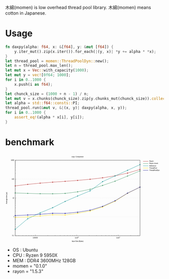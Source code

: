 木綿(momen) is low overhead thread pool library.
木綿(momen) means cotton in Japanese.

# Usage
```rust
fn daxpy(alpha: f64, x: &[f64], y: &mut [f64]) {
    y.iter_mut().zip(x.iter()).for_each(|(y, x)| *y += alpha * *x);
}
let thread_pool = momen::ThreadPoolDyn::new();
let n = thread_pool.max_len();
let mut x = Vec::with_capacity(1000);
let mut y = vec![0f64; 1000];
for i in 0..1000 {
    x.push(i as f64);
}
let chunck_size = (1000 + n - 1) / n;
let mut v = x.chunks(chunck_size).zip(y.chunks_mut(chunck_size)).collect::<Vec<_>>();
let alpha = std::f64::consts::PI;
thread_pool.run(&mut v, &|(x, y)| daxpy(alpha, x, y));
for i in 0..1000 {
    assert_eq!(alpha * x[i], y[i]);
}
```

# benchmark
<div>
<svg viewBox="0 0 1280 720" xmlns="http://www.w3.org/2000/svg" xmlns:xlink="http://www.w3.org/1999/xlink" >
<title>Gnuplot</title>
<desc>Produced by GNUPLOT 5.2 patchlevel 2 </desc>
<g id="gnuplot_canvas">
<rect x="0" y="0" width="1280" height="720" fill="none"/>
<defs>
	<circle id='gpDot' r='0.5' stroke-width='0.5'/>
	<path id='gpPt0' stroke-width='0.222' stroke='currentColor' d='M-1,0 h2 M0,-1 v2'/>
	<path id='gpPt1' stroke-width='0.222' stroke='currentColor' d='M-1,-1 L1,1 M1,-1 L-1,1'/>
	<path id='gpPt2' stroke-width='0.222' stroke='currentColor' d='M-1,0 L1,0 M0,-1 L0,1 M-1,-1 L1,1 M-1,1 L1,-1'/>
	<rect id='gpPt3' stroke-width='0.222' stroke='currentColor' x='-1' y='-1' width='2' height='2'/>
	<rect id='gpPt4' stroke-width='0.222' stroke='currentColor' fill='currentColor' x='-1' y='-1' width='2' height='2'/>
	<circle id='gpPt5' stroke-width='0.222' stroke='currentColor' cx='0' cy='0' r='1'/>
	<use xlink:href='#gpPt5' id='gpPt6' fill='currentColor' stroke='none'/>
	<path id='gpPt7' stroke-width='0.222' stroke='currentColor' d='M0,-1.33 L-1.33,0.67 L1.33,0.67 z'/>
	<use xlink:href='#gpPt7' id='gpPt8' fill='currentColor' stroke='none'/>
	<use xlink:href='#gpPt7' id='gpPt9' stroke='currentColor' transform='rotate(180)'/>
	<use xlink:href='#gpPt9' id='gpPt10' fill='currentColor' stroke='none'/>
	<use xlink:href='#gpPt3' id='gpPt11' stroke='currentColor' transform='rotate(45)'/>
	<use xlink:href='#gpPt11' id='gpPt12' fill='currentColor' stroke='none'/>
	<path id='gpPt13' stroke-width='0.222' stroke='currentColor' d='M0,1.330 L1.265,0.411 L0.782,-1.067 L-0.782,-1.076 L-1.265,0.411 z'/>
	<use xlink:href='#gpPt13' id='gpPt14' fill='currentColor' stroke='none'/>
	<filter id='textbox' filterUnits='objectBoundingBox' x='0' y='0' height='1' width='1'>
	  <feFlood flood-color='white' flood-opacity='1' result='bgnd'/>
	  <feComposite in='SourceGraphic' in2='bgnd' operator='atop'/>
	</filter>
	<filter id='greybox' filterUnits='objectBoundingBox' x='0' y='0' height='1' width='1'>
	  <feFlood flood-color='lightgrey' flood-opacity='1' result='grey'/>
	  <feComposite in='SourceGraphic' in2='grey' operator='atop'/>
	</filter>
</defs>
<g fill="none" color="white" stroke="currentColor" stroke-width="1.00" stroke-linecap="butt" stroke-linejoin="miter">
</g>
<g fill="none" color="black" stroke="currentColor" stroke-width="1.00" stroke-linecap="butt" stroke-linejoin="miter">
</g>
<g fill="none" color="black" stroke="black" stroke-width="0.50" stroke-linecap="butt" stroke-linejoin="miter">
</g>
<g fill="none" color="gray" stroke="currentColor" stroke-width="0.50" stroke-linecap="butt" stroke-linejoin="miter">
	<path stroke='gray' stroke-dasharray='2,4' class="gridline"  d='M80.2,662.4 L1088.3,662.4  '/></g>
<g fill="none" color="gray" stroke="gray" stroke-width="1.00" stroke-linecap="butt" stroke-linejoin="miter">
</g>
<g fill="none" color="black" stroke="currentColor" stroke-width="1.00" stroke-linecap="butt" stroke-linejoin="miter">
	<path stroke='black'  d='M80.2,662.4 L89.2,662.4  '/>	<g transform="translate(71.9,666.3)" stroke="none" fill="black" font-family="Helvetica" font-size="12.00"  text-anchor="end">
		<text><tspan font-family="Helvetica" > 0.1</tspan></text>
	</g>
</g>
<g fill="none" color="black" stroke="currentColor" stroke-width="1.00" stroke-linecap="butt" stroke-linejoin="miter">
	<path stroke='black'  d='M80.2,616.6 L84.7,616.6 M80.2,589.8 L84.7,589.8 M80.2,570.8 L84.7,570.8 M80.2,556.1 L84.7,556.1 M80.2,544.1 L84.7,544.1 M80.2,533.9 L84.7,533.9 M80.2,525.1 L84.7,525.1 M80.2,517.3 L84.7,517.3 '/></g>
<g fill="none" color="black" stroke="black" stroke-width="0.50" stroke-linecap="butt" stroke-linejoin="miter">
</g>
<g fill="none" color="gray" stroke="currentColor" stroke-width="0.50" stroke-linecap="butt" stroke-linejoin="miter">
	<path stroke='gray' stroke-dasharray='2,4' class="gridline"  d='M80.2,510.3 L1088.3,510.3  '/></g>
<g fill="none" color="gray" stroke="gray" stroke-width="1.00" stroke-linecap="butt" stroke-linejoin="miter">
</g>
<g fill="none" color="black" stroke="currentColor" stroke-width="1.00" stroke-linecap="butt" stroke-linejoin="miter">
	<path stroke='black'  d='M80.2,510.3 L89.2,510.3  '/>	<g transform="translate(71.9,514.2)" stroke="none" fill="black" font-family="Helvetica" font-size="12.00"  text-anchor="end">
		<text><tspan font-family="Helvetica" > 1</tspan></text>
	</g>
</g>
<g fill="none" color="black" stroke="currentColor" stroke-width="1.00" stroke-linecap="butt" stroke-linejoin="miter">
	<path stroke='black'  d='M80.2,464.5 L84.7,464.5 M80.2,437.8 L84.7,437.8 M80.2,418.8 L84.7,418.8 M80.2,404.0 L84.7,404.0 M80.2,392.0 L84.7,392.0 M80.2,381.8 L84.7,381.8 M80.2,373.0 L84.7,373.0 M80.2,365.2 L84.7,365.2 '/></g>
<g fill="none" color="black" stroke="black" stroke-width="0.50" stroke-linecap="butt" stroke-linejoin="miter">
</g>
<g fill="none" color="gray" stroke="currentColor" stroke-width="0.50" stroke-linecap="butt" stroke-linejoin="miter">
	<path stroke='gray' stroke-dasharray='2,4' class="gridline"  d='M80.2,358.2 L1088.3,358.2  '/></g>
<g fill="none" color="gray" stroke="gray" stroke-width="1.00" stroke-linecap="butt" stroke-linejoin="miter">
</g>
<g fill="none" color="black" stroke="currentColor" stroke-width="1.00" stroke-linecap="butt" stroke-linejoin="miter">
	<path stroke='black'  d='M80.2,358.2 L89.2,358.2  '/>	<g transform="translate(71.9,362.1)" stroke="none" fill="black" font-family="Helvetica" font-size="12.00"  text-anchor="end">
		<text><tspan font-family="Helvetica" > 10</tspan></text>
	</g>
</g>
<g fill="none" color="black" stroke="currentColor" stroke-width="1.00" stroke-linecap="butt" stroke-linejoin="miter">
	<path stroke='black'  d='M80.2,312.5 L84.7,312.5 M80.2,285.7 L84.7,285.7 M80.2,266.7 L84.7,266.7 M80.2,252.0 L84.7,252.0 M80.2,239.9 L84.7,239.9 M80.2,229.7 L84.7,229.7 M80.2,220.9 L84.7,220.9 M80.2,213.1 L84.7,213.1 '/></g>
<g fill="none" color="black" stroke="black" stroke-width="0.50" stroke-linecap="butt" stroke-linejoin="miter">
</g>
<g fill="none" color="gray" stroke="currentColor" stroke-width="0.50" stroke-linecap="butt" stroke-linejoin="miter">
	<path stroke='gray' stroke-dasharray='2,4' class="gridline"  d='M80.2,206.2 L1088.3,206.2  '/></g>
<g fill="none" color="gray" stroke="gray" stroke-width="1.00" stroke-linecap="butt" stroke-linejoin="miter">
</g>
<g fill="none" color="black" stroke="currentColor" stroke-width="1.00" stroke-linecap="butt" stroke-linejoin="miter">
	<path stroke='black'  d='M80.2,206.2 L89.2,206.2  '/>	<g transform="translate(71.9,210.1)" stroke="none" fill="black" font-family="Helvetica" font-size="12.00"  text-anchor="end">
		<text><tspan font-family="Helvetica" > 100</tspan></text>
	</g>
</g>
<g fill="none" color="black" stroke="currentColor" stroke-width="1.00" stroke-linecap="butt" stroke-linejoin="miter">
	<path stroke='black'  d='M80.2,160.4 L84.7,160.4 M80.2,133.6 L84.7,133.6 M80.2,114.6 L84.7,114.6 M80.2,99.9 L84.7,99.9 M80.2,87.8 L84.7,87.8 M80.2,77.7 L84.7,77.7 M80.2,68.8 L84.7,68.8 M80.2,61.1 L84.7,61.1 '/></g>
<g fill="none" color="black" stroke="black" stroke-width="0.50" stroke-linecap="butt" stroke-linejoin="miter">
</g>
<g fill="none" color="gray" stroke="currentColor" stroke-width="0.50" stroke-linecap="butt" stroke-linejoin="miter">
	<path stroke='gray' stroke-dasharray='2,4' class="gridline"  d='M80.2,54.1 L1088.3,54.1  '/></g>
<g fill="none" color="gray" stroke="gray" stroke-width="1.00" stroke-linecap="butt" stroke-linejoin="miter">
</g>
<g fill="none" color="black" stroke="currentColor" stroke-width="1.00" stroke-linecap="butt" stroke-linejoin="miter">
	<path stroke='black'  d='M80.2,54.1 L89.2,54.1  '/>	<g transform="translate(71.9,58.0)" stroke="none" fill="black" font-family="Helvetica" font-size="12.00"  text-anchor="end">
		<text><tspan font-family="Helvetica" > 1000</tspan></text>
	</g>
</g>
<g fill="none" color="black" stroke="currentColor" stroke-width="1.00" stroke-linecap="butt" stroke-linejoin="miter">
	<path stroke='black'  d='M109.2,662.4 L109.2,657.9 M141.7,662.4 L141.7,657.9 M168.2,662.4 L168.2,657.9 M190.6,662.4 L190.6,657.9 M210.0,662.4 L210.0,657.9 M227.1,662.4 L227.1,657.9 M242.5,662.4 L242.5,653.4  '/>	<g transform="translate(242.5,684.3)" stroke="none" fill="black" font-family="Helvetica" font-size="12.00"  text-anchor="middle">
		<text><tspan font-family="Helvetica" > 100000</tspan></text>
	</g>
</g>
<g fill="none" color="black" stroke="currentColor" stroke-width="1.00" stroke-linecap="butt" stroke-linejoin="miter">
	<path stroke='black'  d='M343.3,662.4 L343.3,657.9 M402.2,662.4 L402.2,657.9 M444.1,662.4 L444.1,657.9 M476.5,662.4 L476.5,657.9 M503.1,662.4 L503.1,657.9 M525.5,662.4 L525.5,657.9 M544.9,662.4 L544.9,657.9 M562.0,662.4 L562.0,657.9 M577.4,662.4 L577.4,653.4  '/>	<g transform="translate(577.4,684.3)" stroke="none" fill="black" font-family="Helvetica" font-size="12.00"  text-anchor="middle">
		<text><tspan font-family="Helvetica" > 1x10</tspan><tspan font-family="Helvetica"  font-size="9.6" dy="-6.00px">6</tspan><tspan font-size="12.0" dy="6.00"></tspan></text>
	</g>
</g>
<g fill="none" color="black" stroke="currentColor" stroke-width="1.00" stroke-linecap="butt" stroke-linejoin="miter">
	<path stroke='black'  d='M678.2,662.4 L678.2,657.9 M737.1,662.4 L737.1,657.9 M779.0,662.4 L779.0,657.9 M811.4,662.4 L811.4,657.9 M837.9,662.4 L837.9,657.9 M860.4,662.4 L860.4,657.9 M879.8,662.4 L879.8,657.9 M896.9,662.4 L896.9,657.9 M912.2,662.4 L912.2,653.4  '/>	<g transform="translate(912.2,684.3)" stroke="none" fill="black" font-family="Helvetica" font-size="12.00"  text-anchor="middle">
		<text><tspan font-family="Helvetica" > 1x10</tspan><tspan font-family="Helvetica"  font-size="9.6" dy="-6.00px">7</tspan><tspan font-size="12.0" dy="6.00"></tspan></text>
	</g>
</g>
<g fill="none" color="black" stroke="currentColor" stroke-width="1.00" stroke-linecap="butt" stroke-linejoin="miter">
	<path stroke='black'  d='M1013.0,662.4 L1013.0,657.9 M1072.0,662.4 L1072.0,657.9  '/></g>
<g fill="none" color="black" stroke="currentColor" stroke-width="1.00" stroke-linecap="butt" stroke-linejoin="miter">
	<path stroke='black'  d='M80.2,54.1 L80.2,662.4 L1088.3,662.4 L1088.3,54.1 L80.2,54.1 Z  '/></g>
<g fill="none" color="black" stroke="currentColor" stroke-width="1.00" stroke-linecap="butt" stroke-linejoin="miter">
	<g transform="translate(16.3,358.3) rotate(270)" stroke="none" fill="black" font-family="Helvetica" font-size="12.00"  text-anchor="middle">
		<text><tspan font-family="Helvetica" >Average time (µs)</tspan></text>
	</g>
</g>
<g fill="none" color="black" stroke="currentColor" stroke-width="1.00" stroke-linecap="butt" stroke-linejoin="miter">
	<g transform="translate(584.2,711.3)" stroke="none" fill="black" font-family="Helvetica" font-size="12.00"  text-anchor="middle">
		<text><tspan font-family="Helvetica" >Input Size (Bytes)</tspan></text>
	</g>
</g>
<g fill="none" color="black" stroke="currentColor" stroke-width="1.00" stroke-linecap="butt" stroke-linejoin="miter">
	<g transform="translate(584.2,31.0)" stroke="none" fill="black" font-family="Helvetica" font-size="12.00"  text-anchor="middle">
		<text><tspan font-family="Helvetica" >copy: Comparison</tspan></text>
	</g>
</g>
	<g id="gnuplot_plot_1" ><title>Rayon</title>
<g fill="none" color="white" stroke="black" stroke-width="2.00" stroke-linecap="butt" stroke-linejoin="miter">
</g>
<g fill="none" color="black" stroke="currentColor" stroke-width="2.00" stroke-linecap="butt" stroke-linejoin="miter">
	<g transform="translate(1163.7,67.0)" stroke="none" fill="black" font-family="Helvetica" font-size="12.00"  text-anchor="start">
		<text><tspan font-family="Helvetica" >Rayon</tspan></text>
	</g>
</g>
<g fill="none" color="black" stroke="currentColor" stroke-width="2.00" stroke-linecap="butt" stroke-linejoin="miter">
	<path stroke='rgb(178,  34,  34)'  d='M1113.2,63.1 L1155.4,63.1 M80.2,260.9 L181.0,248.8 L281.8,238.7 L382.6,230.8 L483.4,224.2 L584.3,216.8 L685.1,207.5 L785.9,195.8 L886.7,179.8 L987.5,157.8 L1088.3,128.6  '/></g>
	</g>
	<g id="gnuplot_plot_2" ><title>gnuplot_plot_2</title>
<g fill="none" color="white" stroke="rgb(178,  34,  34)" stroke-width="1.00" stroke-linecap="butt" stroke-linejoin="miter">
</g>
<g fill="none" color="black" stroke="currentColor" stroke-width="1.00" stroke-linecap="butt" stroke-linejoin="miter">
	<use xlink:href='#gpPt6' transform='translate(80.2,260.9) scale(3.38)' color='rgb(178,  34,  34)'/>
	<use xlink:href='#gpPt6' transform='translate(181.0,248.8) scale(3.38)' color='rgb(178,  34,  34)'/>
	<use xlink:href='#gpPt6' transform='translate(281.8,238.7) scale(3.38)' color='rgb(178,  34,  34)'/>
	<use xlink:href='#gpPt6' transform='translate(382.6,230.8) scale(3.38)' color='rgb(178,  34,  34)'/>
	<use xlink:href='#gpPt6' transform='translate(483.4,224.2) scale(3.38)' color='rgb(178,  34,  34)'/>
	<use xlink:href='#gpPt6' transform='translate(584.3,216.8) scale(3.38)' color='rgb(178,  34,  34)'/>
	<use xlink:href='#gpPt6' transform='translate(685.1,207.5) scale(3.38)' color='rgb(178,  34,  34)'/>
	<use xlink:href='#gpPt6' transform='translate(785.9,195.8) scale(3.38)' color='rgb(178,  34,  34)'/>
	<use xlink:href='#gpPt6' transform='translate(886.7,179.8) scale(3.38)' color='rgb(178,  34,  34)'/>
	<use xlink:href='#gpPt6' transform='translate(987.5,157.8) scale(3.38)' color='rgb(178,  34,  34)'/>
	<use xlink:href='#gpPt6' transform='translate(1088.3,128.6) scale(3.38)' color='rgb(178,  34,  34)'/>
</g>
	</g>
	<g id="gnuplot_plot_3" ><title>Rayon chunk</title>
<g fill="none" color="white" stroke="rgb(178,  34,  34)" stroke-width="2.00" stroke-linecap="butt" stroke-linejoin="miter">
</g>
<g fill="none" color="black" stroke="currentColor" stroke-width="2.00" stroke-linecap="butt" stroke-linejoin="miter">
	<g transform="translate(1163.7,85.0)" stroke="none" fill="black" font-family="Helvetica" font-size="12.00"  text-anchor="start">
		<text><tspan font-family="Helvetica" >Rayon chunk</tspan></text>
	</g>
</g>
<g fill="none" color="black" stroke="currentColor" stroke-width="2.00" stroke-linecap="butt" stroke-linejoin="miter">
	<path stroke='rgb( 46, 139,  87)'  d='M1113.2,81.1 L1155.4,81.1 M80.2,318.3 L181.0,321.3 L281.8,323.8 L382.6,324.5 L483.4,321.5 L584.3,308.9 L685.1,288.4 L785.9,257.3 L886.7,223.1 L987.5,181.6 L1088.3,140.5  '/></g>
	</g>
	<g id="gnuplot_plot_4" ><title>gnuplot_plot_4</title>
<g fill="none" color="white" stroke="rgb( 46, 139,  87)" stroke-width="1.00" stroke-linecap="butt" stroke-linejoin="miter">
</g>
<g fill="none" color="black" stroke="currentColor" stroke-width="1.00" stroke-linecap="butt" stroke-linejoin="miter">
	<use xlink:href='#gpPt6' transform='translate(80.2,318.3) scale(3.38)' color='rgb( 46, 139,  87)'/>
	<use xlink:href='#gpPt6' transform='translate(181.0,321.3) scale(3.38)' color='rgb( 46, 139,  87)'/>
	<use xlink:href='#gpPt6' transform='translate(281.8,323.8) scale(3.38)' color='rgb( 46, 139,  87)'/>
	<use xlink:href='#gpPt6' transform='translate(382.6,324.5) scale(3.38)' color='rgb( 46, 139,  87)'/>
	<use xlink:href='#gpPt6' transform='translate(483.4,321.5) scale(3.38)' color='rgb( 46, 139,  87)'/>
	<use xlink:href='#gpPt6' transform='translate(584.3,308.9) scale(3.38)' color='rgb( 46, 139,  87)'/>
	<use xlink:href='#gpPt6' transform='translate(685.1,288.4) scale(3.38)' color='rgb( 46, 139,  87)'/>
	<use xlink:href='#gpPt6' transform='translate(785.9,257.3) scale(3.38)' color='rgb( 46, 139,  87)'/>
	<use xlink:href='#gpPt6' transform='translate(886.7,223.1) scale(3.38)' color='rgb( 46, 139,  87)'/>
	<use xlink:href='#gpPt6' transform='translate(987.5,181.6) scale(3.38)' color='rgb( 46, 139,  87)'/>
	<use xlink:href='#gpPt6' transform='translate(1088.3,140.5) scale(3.38)' color='rgb( 46, 139,  87)'/>
</g>
	</g>
	<g id="gnuplot_plot_5" ><title>Reference</title>
<g fill="none" color="white" stroke="rgb( 46, 139,  87)" stroke-width="2.00" stroke-linecap="butt" stroke-linejoin="miter">
</g>
<g fill="none" color="black" stroke="currentColor" stroke-width="2.00" stroke-linecap="butt" stroke-linejoin="miter">
	<g transform="translate(1163.7,103.0)" stroke="none" fill="black" font-family="Helvetica" font-size="12.00"  text-anchor="start">
		<text><tspan font-family="Helvetica" >Reference</tspan></text>
	</g>
</g>
<g fill="none" color="black" stroke="currentColor" stroke-width="2.00" stroke-linecap="butt" stroke-linejoin="miter">
	<path stroke='rgb(  0, 139, 139)'  d='M1113.2,99.1 L1155.4,99.1 M80.2,609.8 L181.0,525.7 L281.8,478.1 L382.6,436.6 L483.4,386.3 L584.3,342.5 L685.1,300.7 L785.9,226.8 L886.7,181.0 L987.5,135.4 L1088.3,89.5  '/></g>
	</g>
	<g id="gnuplot_plot_6" ><title>gnuplot_plot_6</title>
<g fill="none" color="white" stroke="rgb(  0, 139, 139)" stroke-width="1.00" stroke-linecap="butt" stroke-linejoin="miter">
</g>
<g fill="none" color="black" stroke="currentColor" stroke-width="1.00" stroke-linecap="butt" stroke-linejoin="miter">
	<use xlink:href='#gpPt6' transform='translate(80.2,609.8) scale(3.38)' color='rgb(  0, 139, 139)'/>
	<use xlink:href='#gpPt6' transform='translate(181.0,525.7) scale(3.38)' color='rgb(  0, 139, 139)'/>
	<use xlink:href='#gpPt6' transform='translate(281.8,478.1) scale(3.38)' color='rgb(  0, 139, 139)'/>
	<use xlink:href='#gpPt6' transform='translate(382.6,436.6) scale(3.38)' color='rgb(  0, 139, 139)'/>
	<use xlink:href='#gpPt6' transform='translate(483.4,386.3) scale(3.38)' color='rgb(  0, 139, 139)'/>
	<use xlink:href='#gpPt6' transform='translate(584.3,342.5) scale(3.38)' color='rgb(  0, 139, 139)'/>
	<use xlink:href='#gpPt6' transform='translate(685.1,300.7) scale(3.38)' color='rgb(  0, 139, 139)'/>
	<use xlink:href='#gpPt6' transform='translate(785.9,226.8) scale(3.38)' color='rgb(  0, 139, 139)'/>
	<use xlink:href='#gpPt6' transform='translate(886.7,181.0) scale(3.38)' color='rgb(  0, 139, 139)'/>
	<use xlink:href='#gpPt6' transform='translate(987.5,135.4) scale(3.38)' color='rgb(  0, 139, 139)'/>
	<use xlink:href='#gpPt6' transform='translate(1088.3,89.5) scale(3.38)' color='rgb(  0, 139, 139)'/>
</g>
	</g>
	<g id="gnuplot_plot_7" ><title>ThreadPool</title>
<g fill="none" color="white" stroke="rgb(  0, 139, 139)" stroke-width="2.00" stroke-linecap="butt" stroke-linejoin="miter">
</g>
<g fill="none" color="black" stroke="currentColor" stroke-width="2.00" stroke-linecap="butt" stroke-linejoin="miter">
	<g transform="translate(1163.7,121.0)" stroke="none" fill="black" font-family="Helvetica" font-size="12.00"  text-anchor="start">
		<text><tspan font-family="Helvetica" >ThreadPool</tspan></text>
	</g>
</g>
<g fill="none" color="black" stroke="currentColor" stroke-width="2.00" stroke-linecap="butt" stroke-linejoin="miter">
	<path stroke='rgb(255, 215,   0)'  d='M1113.2,117.1 L1155.4,117.1 M80.2,514.8 L181.0,510.6 L281.8,503.2 L382.6,493.7 L483.4,495.7 L584.3,481.7 L685.1,463.4 L785.9,431.1 L886.7,384.5 L987.5,320.6 L1088.3,271.0  '/></g>
	</g>
	<g id="gnuplot_plot_8" ><title>gnuplot_plot_8</title>
<g fill="none" color="white" stroke="rgb(255, 215,   0)" stroke-width="1.00" stroke-linecap="butt" stroke-linejoin="miter">
</g>
<g fill="none" color="black" stroke="currentColor" stroke-width="1.00" stroke-linecap="butt" stroke-linejoin="miter">
	<use xlink:href='#gpPt6' transform='translate(80.2,514.8) scale(3.38)' color='rgb(255, 215,   0)'/>
	<use xlink:href='#gpPt6' transform='translate(181.0,510.6) scale(3.38)' color='rgb(255, 215,   0)'/>
	<use xlink:href='#gpPt6' transform='translate(281.8,503.2) scale(3.38)' color='rgb(255, 215,   0)'/>
	<use xlink:href='#gpPt6' transform='translate(382.6,493.7) scale(3.38)' color='rgb(255, 215,   0)'/>
	<use xlink:href='#gpPt6' transform='translate(483.4,495.7) scale(3.38)' color='rgb(255, 215,   0)'/>
	<use xlink:href='#gpPt6' transform='translate(584.3,481.7) scale(3.38)' color='rgb(255, 215,   0)'/>
	<use xlink:href='#gpPt6' transform='translate(685.1,463.4) scale(3.38)' color='rgb(255, 215,   0)'/>
	<use xlink:href='#gpPt6' transform='translate(785.9,431.1) scale(3.38)' color='rgb(255, 215,   0)'/>
	<use xlink:href='#gpPt6' transform='translate(886.7,384.5) scale(3.38)' color='rgb(255, 215,   0)'/>
	<use xlink:href='#gpPt6' transform='translate(987.5,320.6) scale(3.38)' color='rgb(255, 215,   0)'/>
	<use xlink:href='#gpPt6' transform='translate(1088.3,271.0) scale(3.38)' color='rgb(255, 215,   0)'/>
</g>
	</g>
	<g id="gnuplot_plot_9" ><title>ThreadPoolDyn</title>
<g fill="none" color="white" stroke="rgb(255, 215,   0)" stroke-width="2.00" stroke-linecap="butt" stroke-linejoin="miter">
</g>
<g fill="none" color="black" stroke="currentColor" stroke-width="2.00" stroke-linecap="butt" stroke-linejoin="miter">
	<g transform="translate(1163.7,139.0)" stroke="none" fill="black" font-family="Helvetica" font-size="12.00"  text-anchor="start">
		<text><tspan font-family="Helvetica" >ThreadPoolDyn</tspan></text>
	</g>
</g>
<g fill="none" color="black" stroke="currentColor" stroke-width="2.00" stroke-linecap="butt" stroke-linejoin="miter">
	<path stroke='rgb(  0,   0, 139)'  d='M1113.2,135.1 L1155.4,135.1 M80.2,499.9 L181.0,495.5 L281.8,489.4 L382.6,481.6 L483.4,482.4 L584.3,472.9 L685.1,456.7 L785.9,426.1 L886.7,381.1 L987.5,319.4 L1088.3,270.9  '/></g>
	</g>
	<g id="gnuplot_plot_10" ><title>gnuplot_plot_10</title>
<g fill="none" color="white" stroke="rgb(  0,   0, 139)" stroke-width="1.00" stroke-linecap="butt" stroke-linejoin="miter">
</g>
<g fill="none" color="black" stroke="currentColor" stroke-width="1.00" stroke-linecap="butt" stroke-linejoin="miter">
	<use xlink:href='#gpPt6' transform='translate(80.2,499.9) scale(3.38)' color='rgb(  0,   0, 139)'/>
	<use xlink:href='#gpPt6' transform='translate(181.0,495.5) scale(3.38)' color='rgb(  0,   0, 139)'/>
	<use xlink:href='#gpPt6' transform='translate(281.8,489.4) scale(3.38)' color='rgb(  0,   0, 139)'/>
	<use xlink:href='#gpPt6' transform='translate(382.6,481.6) scale(3.38)' color='rgb(  0,   0, 139)'/>
	<use xlink:href='#gpPt6' transform='translate(483.4,482.4) scale(3.38)' color='rgb(  0,   0, 139)'/>
	<use xlink:href='#gpPt6' transform='translate(584.3,472.9) scale(3.38)' color='rgb(  0,   0, 139)'/>
	<use xlink:href='#gpPt6' transform='translate(685.1,456.7) scale(3.38)' color='rgb(  0,   0, 139)'/>
	<use xlink:href='#gpPt6' transform='translate(785.9,426.1) scale(3.38)' color='rgb(  0,   0, 139)'/>
	<use xlink:href='#gpPt6' transform='translate(886.7,381.1) scale(3.38)' color='rgb(  0,   0, 139)'/>
	<use xlink:href='#gpPt6' transform='translate(987.5,319.4) scale(3.38)' color='rgb(  0,   0, 139)'/>
	<use xlink:href='#gpPt6' transform='translate(1088.3,270.9) scale(3.38)' color='rgb(  0,   0, 139)'/>
</g>
	</g>
<g fill="none" color="white" stroke="rgb(  0,   0, 139)" stroke-width="2.00" stroke-linecap="butt" stroke-linejoin="miter">
</g>
<g fill="none" color="black" stroke="currentColor" stroke-width="2.00" stroke-linecap="butt" stroke-linejoin="miter">
</g>
<g fill="none" color="black" stroke="black" stroke-width="1.00" stroke-linecap="butt" stroke-linejoin="miter">
</g>
<g fill="none" color="black" stroke="currentColor" stroke-width="1.00" stroke-linecap="butt" stroke-linejoin="miter">
	<path stroke='black'  d='M80.2,54.1 L80.2,662.4 L1088.3,662.4 L1088.3,54.1 L80.2,54.1 Z  '/></g>
<g fill="none" color="black" stroke="currentColor" stroke-width="1.00" stroke-linecap="butt" stroke-linejoin="miter">
</g>
</g>
</svg>
</div>

* OS : Ubuntu
* CPU : Ryzen 9 5950X
* MEM : DDR4 3600MHz 128GB
* momen = "0.1.0"
* rayon = "1.5.3"
